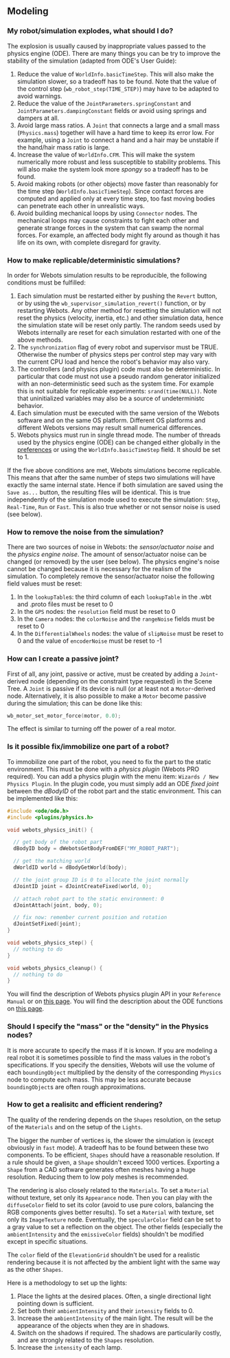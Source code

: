 ## Modeling

### My robot/simulation explodes, what should I do?

The explosion is usually caused by inappropriate values passed to the physics
engine (ODE). There are many things you can be try to improve the stability of
the simulation (adapted from ODE's User Guide):

1. Reduce the value of `WorldInfo.basicTimeStep`. This will also make the
simulation slower, so a tradeoff has to be found. Note that the value of the
control step (`wb_robot_step(TIME_STEP)`) may have to be adapted to avoid
warnings.
2. Reduce the value of the `JointParameters.springConstant` and
`JointParameters.dampingConstant` fields or avoid using springs and dampers at
all.
3. Avoid large mass ratios. A `Joint` that connects a large and a small mass
(`Physics.mass`) together will have a hard time to keep its error low. For
example, using a `Joint` to connect a hand and a hair may be unstable if the
hand/hair mass ratio is large.
4. Increase the value of `WorldInfo.CFM`. This will make the system
numerically more robust and less susceptible to stability problems. This will also
make the system look more *spongy* so a tradeoff has to be found.
5. Avoid making robots (or other objects) move faster than reasonably for the time
step (`WorldInfo.basicTimeStep`). Since contact forces are computed and applied
only at every time step, too fast moving bodies can penetrate each other in
unrealistic ways.
6. Avoid building mechanical loops by using `Connector` nodes. The mechanical loops
may cause constraints to fight each other and generate strange forces in the
system that can swamp the normal forces. For example, an affected body might fly
around as though it has life on its own, with complete disregard for gravity.

### How to make replicable/deterministic simulations?

In order for Webots simulation results to be reproducible, the following conditions must
be fulfilled:

1. Each simulation must be restarted either by pushing the `Revert` button, or by
using the `wb_supervisor_simulation_revert()` function, or by restarting Webots.
Any other method for resetting the simulation will not reset the physics
(velocity, inertia, etc.) and other simulation data, hence the simulation state
will be reset only partly. The random seeds used by Webots internally are reset
for each simulation restarted with one of the above methods.
2. The `synchronization` flag of every robot and supervisor must be TRUE. Otherwise
the number of physics steps per control step may vary with the current CPU load
and hence the robot's behavior may also vary.
3. The controllers (and physics plugin) code must also be deterministic. In
particular that code must not use a pseudo random generator initialized with an
non-deterministic seed such as the system time. For example this is not suitable
for replicable experiments: `srand(time(NULL))`. Note that uninitialized
variables may also be a source of undeterministc behavior.
4. Each simulation must be executed with the same version of the Webots software
and on the same OS platform. Different OS platforms and different Webots
versions may result small numerical differences.
5. Webots physics must run in single thread mode.
The number of threads used by the physics engine (ODE) can be changed either globally in the [preferences](preferences.md) or using the `WorldInfo.basicTimeStep` field. It should be set to 1.

If the five above conditions are met, Webots simulations become replicable. This
means that after the same number of steps two simulations will have exactly the
same internal state. Hence if both simulation are saved using the `Save as...`
button, the resulting files will be identical. This is true independently of the
simulation mode used to execute the simulation: `Step`, `Real-Time`, `Run` or
`Fast`. This is also true whether or not sensor noise is used (see below).

### How to remove the noise from the simulation?

There are two sources of noise in Webots: the *sensor/actuator noise* and the
*physics engine noise*. The amount of sensor/actuator noise can be changed (or
removed) by the user (see below). The physics engine's noise cannot be changed
because it is necessary for the realism of the simulation. To completely remove
the sensor/actuator noise the following field values must be reset:

1. In the `lookupTable`s: the third column of each `lookupTable` in the .wbt and
.proto files must be reset to 0
2. In the `GPS` nodes: the `resolution` field must be reset to 0
3. In the `Camera` nodes: the `colorNoise` and the `rangeNoise` fields must be
reset to 0
4. In the `DifferentialWheels` nodes: the value of `slipNoise` must be reset to 0
and the value of `encoderNoise` must be reset to -1

### How can I create a passive joint?

First of all, any joint, passive or active, must be created by adding a
`Joint`-derived node (depending on the constraint type requested) in the Scene
Tree. A `Joint` is passive if its device is null (or at least not a
`Motor`-derived node. Alternatively, it is also possible to make a `Motor`
become passive during the simulation; this can be done like this:

```c
wb_motor_set_motor_force(motor, 0.0);
```

The effect is similar to turning off the power of a real motor.

### Is it possible fix/immobilize one part of a robot?

To immobilize one part of the robot, you need to fix the part to the static
environment. This must be done with a *physics plugin* (Webots PRO required).
You can add a physics plugin with the menu item: `Wizards / New Physics Plugin`.
In the plugin code, you must simply add an ODE *fixed joint* between the
*dBodyID* of the robot part and the static environment. This can be implemented
like this:

```c
#include <ode/ode.h>
#include <plugins/physics.h>

void webots_physics_init() {

  // get body of the robot part
  dBodyID body = dWebotsGetBodyFromDEF("MY_ROBOT_PART");

  // get the matching world
  dWorldID world = dBodyGetWorld(body);

  // the joint group ID is 0 to allocate the joint normally
  dJointID joint = dJointCreateFixed(world, 0);

  // attach robot part to the static environment: 0
  dJointAttach(joint, body, 0);

  // fix now: remember current position and rotation
  dJointSetFixed(joint);
}

void webots_physics_step() {
  // nothing to do
}

void webots_physics_cleanup() {
  // nothing to do
}
```

You will find the description of Webots physics plugin API in your `Reference
Manual` or on [this
page](http://www.cyberbotics.com/reference/physics-plugin.php). You will find
the description about the ODE functions on [this
page](http://ode-wiki.org/wiki/index.php?title=Manual).

### Should I specify the "mass" or the "density" in the Physics nodes?

It is more accurate to specify the mass if it is known. If you are modeling a
real robot it is sometimes possible to find the mass values in the robot's
specifications. If you specify the densities, Webots will use the volume of each
`boundingObject` multiplied by the density of the corresponding `Physics` node
to compute each mass. This may be less accurate because `boundingObject`s are
often rough approximations.

### How to get a realisitc and efficient rendering?

The quality of the rendering depends on the `Shapes` resolution, on the setup of
the `Materials` and on the setup of the `Lights`.

The bigger the number of vertices is, the slower the simulation is (except
obviously in `fast` mode). A tradeoff has to be found between these two
components. To be efficient, `Shapes` should have a reasonable resolution. If a
rule should be given, a `Shape` shouldn't exceed 1000 vertices. Exporting a
`Shape` from a CAD software generates often meshes having a huge resolution.
Reducing them to low poly meshes is recommended.

The rendering is also closely related to the `Materials`. To set a `Material`
without texture, set only its `Appearance` node. Then you can play with the
`diffuseColor` field to set its color (avoid to use pure colors, balancing the
RGB components gives better results). To set a `Material` with texture, set only
its `ImageTexture` node. Eventually, the `specularColor` field can be set to a
gray value to set a reflection on the object. The other fields (especially the
`ambientIntensity` and the `emissiveColor` fields) shouldn't be modified except
in specific situations.

The `color` field of the `ElevationGrid` shouldn't be used for a realistic
rendering because it is not affected by the ambient light with the same way as
the other `Shapes`.

Here is a methodology to set up the lights:

1. Place the lights at the desired places. Often, a single directional light
pointing down is sufficient.
2. Set both their `ambientIntensity` and their `intensity` fields to 0.
3. Increase the `ambientIntensity` of the main light. The result will be the
appearance of the objects when they are in shadows.
4. Switch on the shadows if required. The shadows are particularily costly, and are
strongly related to the `Shapes` resolution.
5. Increase the `intensity` of each lamp.
